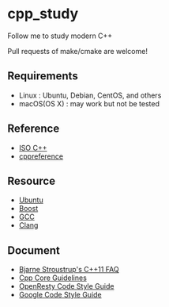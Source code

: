 # cpp_study

Follow me to study modern C++

Pull requests of make/cmake are welcome!

## Requirements

* Linux : Ubuntu, Debian, CentOS, and others
* macOS(OS X) : may work but not be tested


## Reference

* [ISO C++](http://www.open-std.org/jtc1/sc22/wg21/)
* [cppreference](https://en.cppreference.com/w/)


## Resource

* [Ubuntu](https://ubuntu.com/)
* [Boost](https://www.boost.org/)
* [GCC](http://gcc.gnu.org/)
* [Clang](http://clang.llvm.org/)


## Document

* [Bjarne Stroustrup's C++11 FAQ](http://www.stroustrup.com/C++11FAQ.html)
* [Cpp Core Guidelines](https://github.com/isocpp/CppCoreGuidelines)
* [OpenResty Code Style Guide](http://openresty.org/cn/c-coding-style-guide.html)
* [Google Code Style Guide](https://google.github.io/styleguide/cppguide.html)



